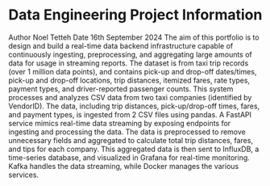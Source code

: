 # Data Engineering Project Information
Author Noel Tetteh
Date 16th September 2024
The aim of this portfolio is to design and build a real-time data backend infrastructure capable of continuously ingesting, preprocessing, and aggregating large amounts of data for usage in streaming reports.
The dataset is from taxi trip records (over 1 million data points), and contains pick-up and drop-off dates/times, pick-up and drop-off locations, trip distances, itemized fares, rate types, payment types, and driver-reported passenger counts.
This system processes and analyzes CSV data from two taxi companies (identified by VendorID). The data, including trip distances, pick-up/drop-off times, fares, and payment types, is ingested from 2 CSV files using pandas. 
A FastAPI service mimics real-time data streaming by exposing endpoints for ingesting and processing the data. 
The data is preprocessed to remove unnecessary fields and aggregated to calculate total trip distances, fares, and tips for each company. 
This aggregated data is then sent to InfluxDB, a time-series database, and visualized in Grafana for real-time monitoring. 
Kafka handles the data streaming, while Docker manages the various services.
